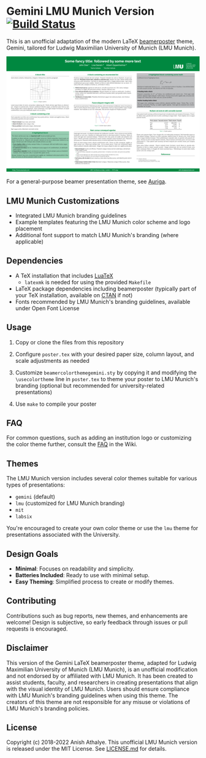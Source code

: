 # Gemini LMU Munich Version [![Build Status](https://github.com/anishathalye/gemini/workflows/CI/badge.svg)](https://github.com/anishathalye/gemini/actions?query=workflow%3ACI)

This is an unofficial adaptation of the modern LaTeX [beamerposter] theme, Gemini, tailored for Ludwig Maximilian University of Munich (LMU Munich).

<p align="center">
<a href="https://raw.githubusercontent.com/anishathalye/assets/master/gemini/poster-gemini.pdf">
<img src="https://raw.githubusercontent.com/maxmlang/assets/master/lmu-poster.png">
</a>
</p>

For a general-purpose beamer presentation theme, see [Auriga].

## LMU Munich Customizations

* Integrated LMU Munich branding guidelines
* Example templates featuring the LMU Munich color scheme and logo placement
* Additional font support to match LMU Munich's branding (where applicable)

## Dependencies

* A TeX installation that includes [LuaTeX]
    * `latexmk` is needed for using the provided `Makefile`
* LaTeX package dependencies including beamerposter (typically part of your TeX installation, available on [CTAN] if not)
* Fonts recommended by LMU Munich's branding guidelines, available under Open Font License

## Usage

1. Copy or clone the files from this repository

1. Configure `poster.tex` with your desired paper size, column layout, and scale adjustments as needed

1. Customize `beamercolorthemegemini.sty` by copying it and modifying the `\usecolortheme` line in `poster.tex` to theme your poster to LMU Munich's branding (optional but recommended for university-related presentations)

1. Use `make` to compile your poster

## FAQ

For common questions, such as adding an institution logo or customizing the color theme further, consult the [FAQ] in the Wiki.

## Themes

The LMU Munich version includes several color themes suitable for various types of presentations:

* `gemini` (default)
* `lmu` (customized for LMU Munich branding)
* `mit`
* `labsix`

You're encouraged to create your own color theme or use the `lmu` theme for presentations associated with the University.

## Design Goals

* **Minimal**: Focuses on readability and simplicity.
* **Batteries Included**: Ready to use with minimal setup.
* **Easy Theming**: Simplified process to create or modify themes.

## Contributing

Contributions such as bug reports, new themes, and enhancements are welcome! Design is subjective, so early feedback through issues or pull requests is encouraged.

## Disclaimer
This version of the Gemini LaTeX beamerposter theme, adapted for Ludwig Maximilian University of Munich (LMU Munich), is an unofficial modification and not endorsed by or affiliated with LMU Munich. It has been created to assist students, faculty, and researchers in creating presentations that align with the visual identity of LMU Munich. Users should ensure compliance with LMU Munich's branding guidelines when using this theme. The creators of this theme are not responsible for any misuse or violations of LMU Munich's branding policies.

## License

Copyright (c) 2018-2022 Anish Athalye. This unofficial LMU Munich version is released under the MIT License. See [LICENSE.md][license] for details.

[beamerposter]: https://github.com/deselaers/latex-beamerposter
[Auriga]: https://github.com/anishathalye/auriga
[LuaTeX]: http://www.luatex.org/
[CTAN]: https://ctan.org/
[license]: LICENSE.md
[FAQ]: https://github.com/anishathalye/gemini/wiki/FAQ

